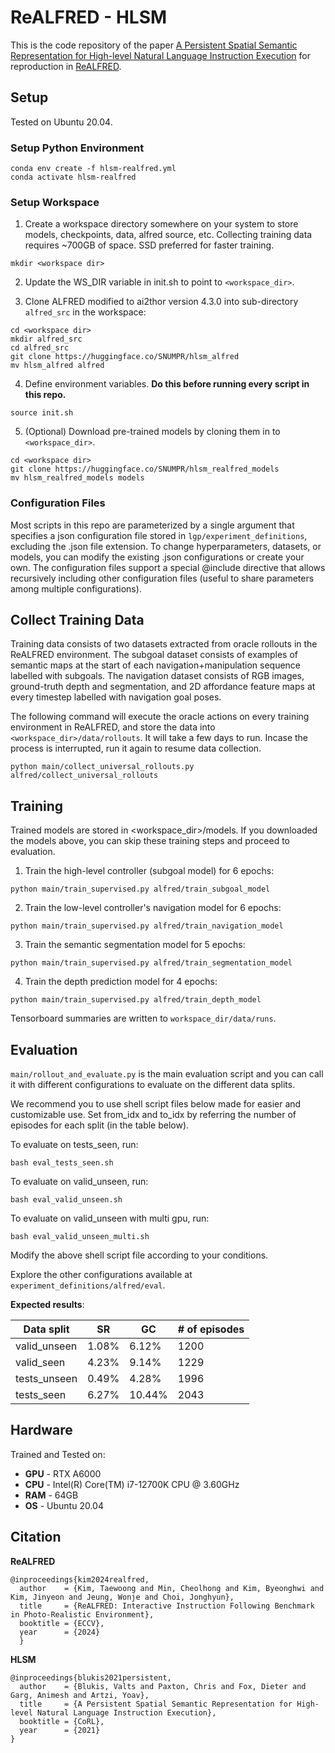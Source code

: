 # ReALFRED - HLSM
This is the code repository of the paper [A Persistent Spatial Semantic Representation for High-level Natural Language Instruction Execution](https://arxiv.org/abs/2107.05612) for reproduction in [ReALFRED](https://github.com/snumprlab/realfred).

## Setup

Tested on Ubuntu 20.04.

### Setup Python Environment
```
conda env create -f hlsm-realfred.yml
conda activate hlsm-realfred
```

### Setup Workspace
1. Create a workspace directory somewhere on your system to store models, checkpoints, data, alfred source, etc.
Collecting training data requires ~700GB of space. SSD preferred for faster training.
```
mkdir <workspace dir>
```

2. Update the WS_DIR variable in init.sh to point to `<workspace_dir>`.  

3. Clone ALFRED modified to ai2thor version 4.3.0 into sub-directory `alfred_src` in the workspace:
```
cd <workspace dir>
mkdir alfred_src
cd alfred_src
git clone https://huggingface.co/SNUMPR/hlsm_alfred
mv hlsm_alfred alfred
```

4. Define environment variables. **Do this before running every script in this repo.**
```
source init.sh
```

5. (Optional) Download pre-trained models by cloning them in to `<workspace_dir>`.
```
cd <workspace dir>
git clone https://huggingface.co/SNUMPR/hlsm_realfred_models
mv hlsm_realfred_models models
```


### Configuration Files
Most scripts in this repo are parameterized by a single argument that specifies a json
configuration file stored in `lgp/experiment_definitions`, excluding the .json file extension.
To change hyperparameters, datasets, or models, you can modify the existing .json configurations
or create your own. The configuration files support a special @include directive that allows recursively including other
configuration files (useful to share parameters among multiple configurations).

## Collect Training Data
Training data consists of two datasets extracted from oracle rollouts in the ReALFRED environment.
The subgoal dataset consists of examples of semantic maps at the start of each navigation+manipulation sequence
labelled with subgoals. The navigation dataset consists of RGB images, ground-truth depth and segmentation, and
2D affordance feature maps at every timestep labelled with navigation goal poses.

The following command will execute the oracle actions on every training environment in ReALFRED,
and store the data into `<workspace_dir>/data/rollouts`. It will take a few days to run.
Incase the process is interrupted, run it again to resume data collection.
```
python main/collect_universal_rollouts.py alfred/collect_universal_rollouts
```

## Training
Trained models are stored in <workspace_dir>/models.
If you downloaded the models above, you can skip these training steps and proceed to evaluation.

1. Train the high-level controller (subgoal model) for 6 epochs:
```
python main/train_supervised.py alfred/train_subgoal_model
```

2. Train the low-level controller's navigation model for 6 epochs:
```
python main/train_supervised.py alfred/train_navigation_model
```

3. Train the semantic segmentation model for 5 epochs:
```
python main/train_supervised.py alfred/train_segmentation_model
```

4. Train the depth prediction model for 4 epochs:
```
python main/train_supervised.py alfred/train_depth_model
```

Tensorboard summaries are written to `workspace_dir/data/runs`.

## Evaluation
`main/rollout_and_evaluate.py` is the main evaluation script and you can call it with different configurations to evaluate on the different data splits.

We recommend you to use shell script files below made for easier and customizable use.
Set from_idx and to_idx by referring the number of episodes for each split (in the table below).

To evaluate on tests_seen, run:
```
bash eval_tests_seen.sh
```

To evaluate on valid_unseen, run:
```
bash eval_valid_unseen.sh
```

To evaluate on valid_unseen with multi gpu, run:
```
bash eval_valid_unseen_multi.sh
```

Modify the above shell script file according to your conditions.

Explore the other configurations available at `experiment_definitions/alfred/eval`.


**Expected results**:

| Data split      | SR          | GC          | # of episodes |
| --------------- | ----------- | ----------- | ------------- |
| valid_unseen    |  1.08%      |  6.12%      | 1200          |
| valid_seen      |  4.23%      |  9.14%      | 1229          |
| tests_unseen    |  0.49%      |  4.28%      | 1996          |
| tests_seen      |  6.27%      | 10.44%      | 2043          |


## Hardware 
Trained and Tested on:
- **GPU** - RTX A6000
- **CPU** - Intel(R) Core(TM) i7-12700K CPU @ 3.60GHz
- **RAM** - 64GB
- **OS** - Ubuntu 20.04


## Citation
**ReALFRED**
```
@inproceedings{kim2024realfred,
  author    = {Kim, Taewoong and Min, Cheolhong and Kim, Byeonghwi and Kim, Jinyeon and Jeung, Wonje and Choi, Jonghyun},
  title     = {ReALFRED: Interactive Instruction Following Benchmark in Photo-Realistic Environment},
  booktitle = {ECCV},
  year      = {2024}
  }
```
**HLSM**
```
@inproceedings{blukis2021persistent,
  author    = {Blukis, Valts and Paxton, Chris and Fox, Dieter and Garg, Animesh and Artzi, Yoav},
  title     = {A Persistent Spatial Semantic Representation for High-level Natural Language Instruction Execution},
  booktitle = {CoRL},
  year      = {2021}
}

```